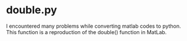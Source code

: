 # double.py
I encountered many problems while converting matlab codes to python. This function is a reproduction of the double() function in MatLab.
